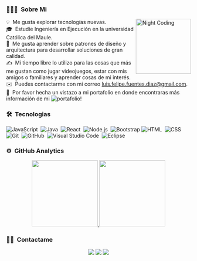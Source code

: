 

<!-- ## 👋 &nbsp;Hey there! I'm Aditya -->

### 👨🏻‍💻 &nbsp;Sobre Mi
<img alt="Night Coding" src="https://media.tenor.com/O3w6CwTqrs8AAAAi/peach-goma.gif" width="150px" align="right"/>

💡 &nbsp;Me gusta explorar tecnologías nuevas.\
🎓 &nbsp;Estudie Ingeniería en Ejecución en la universidad Católica del Maule.\
🌱 &nbsp;Me gusta aprender sobre patrones de diseño y arquitectura para desarrollar soluciones de gran calidad.\
✍️ &nbsp;Mi tiempo libre lo utilizo para las cosas que más me gustan como jugar videojuegos, estar con mis amigos o familiares y aprender cosas de mi interés.\
✉️ &nbsp;Puedes contactarme con mi correo luis.felipe.fuentes.diaz@gmail.com.\
📄 &nbsp;Por favor hecha un vistazo a mi portafolio en donde encontraras más información de mi ![portafolio](https://luisfuentesdiaz.github.io/portafolio/#/)!

### 🛠 &nbsp;Tecnologias

![JavaScript](https://img.shields.io/badge/-JavaScript-05122A?style=flat&logo=javascript)&nbsp;
![Java](https://img.shields.io/badge/-Java-05122A?style=flat&logo=Java&logoColor=FFA518)&nbsp;
![React](https://img.shields.io/badge/-React-05122A?style=flat&logo=react)&nbsp;
![Node.js](https://img.shields.io/badge/-Node.js-05122A?style=flat&logo=node.js)&nbsp;
![Bootstrap](https://img.shields.io/badge/-Bootstrap-05122A?style=flat&logo=bootstrap&logoColor=563D7C)
![HTML](https://img.shields.io/badge/-HTML-05122A?style=flat&logo=HTML5)&nbsp;
![CSS](https://img.shields.io/badge/-CSS-05122A?style=flat&logo=CSS3&logoColor=1572B6)&nbsp;
![Git](https://img.shields.io/badge/-Git-05122A?style=flat&logo=git)&nbsp;
![GitHub](https://img.shields.io/badge/-GitHub-05122A?style=flat&logo=github)&nbsp;
![Visual Studio Code](https://img.shields.io/badge/-Visual%20Studio%20Code-05122A?style=flat&logo=visual-studio-code&logoColor=007ACC)&nbsp;
![Eclipse](https://img.shields.io/badge/-Eclipse-05122A?style=flat&logo=eclipse-ide&logoColor=2C2255)

### ⚙️ &nbsp;GitHub Analytics

<p align="center">
<a href="https://github.com/LuisFuentesDiaz">
  <img height="180em" src="https://github-readme-stats-eight-theta.vercel.app/api?username=LuisFuentesDiaz&show_icons=true&theme=algolia&include_all_commits=true&count_private=true"/>
  <img height="180em" src="https://github-readme-stats-eight-theta.vercel.app/api/top-langs/?username=LuisFuentesDiaz&layout=compact&langs_count=8&theme=algolia"/>
</a>
</p>

### 🤝🏻 &nbsp;Contactame

<p align="center">
<a href="https://www.linkedin.com/in/luis-felipe-fuentes-d%C3%ADaz/"><img src="https://img.shields.io/badge/-Luis%20Fuentes%20Diaz-0077B5?style=flat&logo=Linkedin&logoColor=white"/></a>
<a href="luis.felipe.fuentes.diaz@gmail.com"><img src="https://img.shields.io/badge/-luis.felipe.fuentes.diaz@gmail.com-D14836?style=flat&logo=Gmail&logoColor=white"/></a>
<a href="https://instagram.com/adityavs_](https://www.instagram.com/luisfelipe.fuentesdiaz/"><img src="https://img.shields.io/badge/-@Felipe_Diaz-E4405F?style=flat&logo=Instagram&logoColor=white"/></a>
</p>
